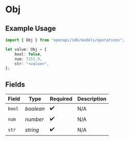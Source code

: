 # Obj

## Example Usage

```typescript
import { Obj } from "openapi/sdk/models/operations";

let value: Obj = {
    bool: false,
    num: 7151.9,
    str: "<value>",
};
```

## Fields

| Field              | Type               | Required           | Description        |
| ------------------ | ------------------ | ------------------ | ------------------ |
| `bool`             | *boolean*          | :heavy_check_mark: | N/A                |
| `num`              | *number*           | :heavy_check_mark: | N/A                |
| `str`              | *string*           | :heavy_check_mark: | N/A                |